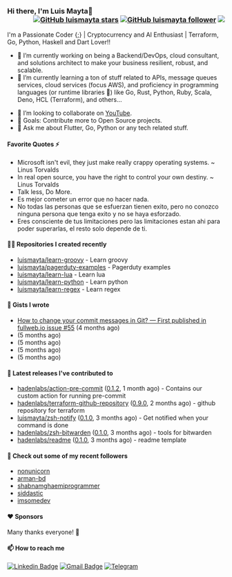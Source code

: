 ### Hi there, I'm Luis Mayta👋<div align = 'right'> [![GitHub luismayta stars](https://img.shields.io/github/stars/luismayta?label=stars&style=social)](https://github.com/luismayta) [![GitHub luismayta follower](https://img.shields.io/github/followers/luismayta?label=follow&style=social)](https://github.com/luismayta) ![](https://komarev.com/ghpvc/?username=luismayta&color=yellow) </div>

I'm a Passionate Coder {;} | Cryptocurrency and AI Enthusiast | Terraform, Go, Python, Haskell and Dart Lover!!

- 🔭 I’m currently working on being a Backend/DevOps, cloud consultant, and solutions architect to make your business resilient, robust, and scalable.
- 🌱 I’m currently learning a ton of stuff related to APIs, message queues services, cloud services (focus AWS), and proficiency in programming languages (or runtime libraries 😬) like Go, Rust, Python, Ruby, Scala, Deno, HCL (Terraform), and others...

* 👯 I’m looking to collaborate on [YouTube](https://youtube.com/slovacus).
* 🥅 Goals: Contribute more to Open Source projects.
* 💬 Ask me about Flutter, Go, Python or any tech related stuff.

#### Favorite Quotes ⚡

- Microsoft isn't evil, they just make really crappy operating systems. ~ Linus Torvalds
- In real open source, you have the right to control your own destiny. ~ Linus Torvalds
- Talk less, Do More.
- Es mejor cometer un error que no hacer nada.
- No todas las personas que se esfuerzan tienen exito, pero no conozco ninguna persona que tenga exito y no se haya esforzado.
- Eres consciente de tus limitaciones pero las limitaciones estan ahi para poder superarlas, el resto solo depende de ti.

#### 👨‍💻 Repositories I created recently

- [luismayta/learn-groovy](https://github.com/luismayta/learn-groovy) - Learn groovy
- [luismayta/pagerduty-examples](https://github.com/luismayta/pagerduty-examples) - Pagerduty examples
- [luismayta/learn-lua](https://github.com/luismayta/learn-lua) - Learn lua
- [luismayta/learn-python](https://github.com/luismayta/learn-python) - Learn python
- [luismayta/learn-regex](https://github.com/luismayta/learn-regex) - Learn regex

#### 📓 Gists I wrote

- [How to change your commit messages in Git? — First published in fullweb.io issue #55](https://gist.github.com/ee9f83723b18caa34d538144c84f0cc3) (4 months ago)
- [](https://gist.github.com/580d065caebcf7549683c151ce1b450e) (5 months ago)
- [](https://gist.github.com/60f0987cc474c16bbfdd2212833ade2c) (5 months ago)
- [](https://gist.github.com/63eadbab77e835adc93356f01740e1f1) (5 months ago)
- [](https://gist.github.com/1dd993b8a459c789e309eed162e3e73c) (5 months ago)

#### 🚀 Latest releases I've contributed to

- [hadenlabs/action-pre-commit](https://github.com/hadenlabs/action-pre-commit) ([0.1.2](https://github.com/hadenlabs/action-pre-commit/releases/tag/0.1.2), 1 month ago) - Contains our custom action for running pre-commit
- [hadenlabs/terraform-github-repository](https://github.com/hadenlabs/terraform-github-repository) ([0.9.0](https://github.com/hadenlabs/terraform-github-repository/releases/tag/0.9.0), 2 months ago) - github repository for terraform
- [luismayta/zsh-notify](https://github.com/luismayta/zsh-notify) ([0.1.0](https://github.com/luismayta/zsh-notify/releases/tag/0.1.0), 3 months ago) - Get notified when your command is done
- [hadenlabs/zsh-bitwarden](https://github.com/hadenlabs/zsh-bitwarden) ([0.1.0](https://github.com/hadenlabs/zsh-bitwarden/releases/tag/0.1.0), 3 months ago) - tools for bitwarden
- [hadenlabs/readme](https://github.com/hadenlabs/readme) ([0.1.0](https://github.com/hadenlabs/readme/releases/tag/0.1.0), 3 months ago) - readme template

#### 👯 Check out some of my recent followers

- [nonunicorn](https://github.com/nonunicorn)
- [arman-bd](https://github.com/arman-bd)
- [shabnamghaemiprogrammer](https://github.com/shabnamghaemiprogrammer)
- [siddastic](https://github.com/siddastic)
- [imsomedev](https://github.com/imsomedev)

#### ❤️ Sponsors

Many thanks everyone! 🙏

#### 📫 How to reach me

[![Linkedin Badge](https://img.shields.io/badge/-luismayta-blue?style=flat-square&logo=Linkedin&logoColor=white&link=https://www.linkedin.com/in/luismayta)](https://www.linkedin.com/in/luismayta) [![Gmail Badge](https://img.shields.io/badge/-slovacus@gmail.com-c14438?style=flat-square&logo=Gmail&logoColor=white&link=mailto:slovacus@gmail.com)](mailto:slovacus@gmail.com) [![Telegram](https://img.shields.io/badge/Join%20us%20on-Telegram-blue?style=flat-square&logo=telegram)](https://t.me/luismayta)
